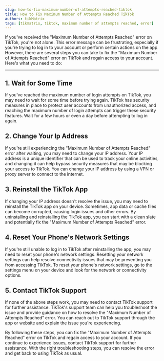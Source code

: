 ```yaml
---
slug: how-to-fix-maximum-number-of-attempts-reached-tiktok
title: How to Fix Maximum Number of Attempts Reached TikTok
authors: tikMatrix
tags: [tikmatrix, tiktok, maximum number of attempts reached, error]
---
```


If you've received the "Maximum Number of Attempts Reached" error on TikTok, you're not alone. This error message can be frustrating, especially if you're trying to log in to your account or perform certain actions on the app. However, there are several steps you can take to fix the "Maximum Number of Attempts Reached" error on TikTok and regain access to your account. Here's what you need to do:

<!--truncate-->
---

## 1. Wait for Some Time

If you've reached the maximum number of login attempts on TikTok, you may need to wait for some time before trying again. TikTok has security measures in place to protect user accounts from unauthorized access, and reaching the maximum number of login attempts can trigger these security features. Wait for a few hours or even a day before attempting to log in again.

## 2. Change Your Ip Address

If you're still experiencing the "Maximum Number of Attempts Reached" error after waiting, you may need to change your IP address. Your IP address is a unique identifier that can be used to track your online activities, and changing it can help bypass security measures that may be blocking your access to TikTok. You can change your IP address by using a VPN or proxy server to connect to the internet.

## 3. Reinstall the TikTok App

If changing your IP address doesn't resolve the issue, you may need to reinstall the TikTok app on your device. Sometimes, app data or cache files can become corrupted, causing login issues and other errors. By uninstalling and reinstalling the TikTok app, you can start with a clean slate and potentially fix the "Maximum Number of Attempts Reached" error.

## 4. Reset Your Phone's Network Settings

If you're still unable to log in to TikTok after reinstalling the app, you may need to reset your phone's network settings. Resetting your network settings can help resolve connectivity issues that may be preventing you from accessing TikTok. To reset your phone's network settings, go to the settings menu on your device and look for the network or connectivity options.

## 5. Contact TikTok Support

If none of the above steps work, you may need to contact TikTok support for further assistance. TikTok's support team can help you troubleshoot the issue and provide guidance on how to resolve the "Maximum Number of Attempts Reached" error. You can reach out to TikTok support through the app or website and explain the issue you're experiencing.

By following these steps, you can fix the "Maximum Number of Attempts Reached" error on TikTok and regain access to your account. If you continue to experience issues, contact TikTok support for further assistance. With the right troubleshooting steps, you can resolve the error and get back to using TikTok as usual.
